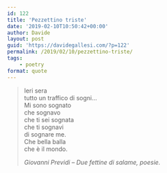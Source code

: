 ```yaml
---
id: 122
title: 'Pezzettino triste'
date: '2019-02-10T10:50:42+00:00'
author: Davide
layout: post
guid: 'https://davidegallesi.com/?p=122'
permalink: /2019/02/10/pezzettino-triste/
tags:
    - poetry
format: quote
---
```


> Ieri sera  
> tutto un traffico di sogni…  
> Mi sono sognato  
> che sognavo  
> che ti sei sognata  
> che ti sognavi  
> di sognare me.  
> Che bella balla  
> che è il mondo.
> 
> <cite>Giovanni Previdi – Due fettine di salame, poesie.</cite>